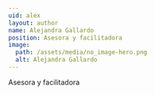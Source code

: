 ```yaml
---
uid: alex
layout: author
name: Alejandra Gallardo
position: Asesora y facilitadora
image:
  path: /assets/media/no_image-hero.png
  alt: Alejandra Gallardo
---
```

Asesora y facilitadora
